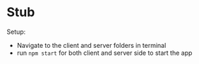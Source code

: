 # Stub

Setup:
- Navigate to the client and server folders in terminal
- run ```npm start``` for both client and server side to start the app
